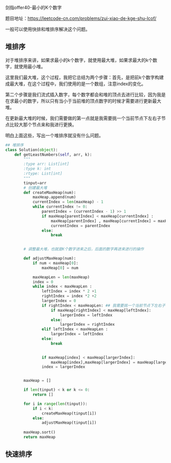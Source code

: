 剑指offer40-最小的K个数字

题目地址：https://leetcode-cn.com/problems/zui-xiao-de-kge-shu-lcof/

一般可以使用快排和堆排序解决这个问题。

## 堆排序

对于堆排序来讲，如果求最小的k个数字，就使用最大堆，如果求最大的k个数字，就使用最小堆。

这里我们最大堆，这个过程，我把它总结为两个步骤：首先，是把前k个数字构建成最大堆，在这个过程中，我们使用的是一个数组，注意index的变化。

第二个步骤是我们流式插入数字，每个数字都会和堆的顶点去进行比较，因为我是在求最小的数字，所以只有当小于当前堆的顶点数字的时候才需要进行更新最大堆。

在更新最大堆的时候，我们需要做的第一点就是我需要挑一个当前节点下左右子节点比较大那个节点来和我进行更换。

明白上面这些，写出一个堆排序就没有什么问题。
```python
## 堆排序 
class Solution(object):
    def getLeastNumbers(self, arr, k):
        """
        :type arr: List[int]
        :type k: int
        :rtype: List[int]
        """
        tinput=arr
        # 创建最大堆
        def createMaxHeap(num):
            maxHeap.append(num)
            currentIndex = len(maxHeap) - 1
            while currentIndex != 0:
                parentIndex = (currentIndex - 1) >> 1
                if maxHeap[parentIndex] < maxHeap[currentIndex] :
                    maxHeap[parentIndex] , maxHeap[currentIndex] = maxHeap[currentIndex],maxHeap[parentIndex] 
                    currentIndex = parentIndex
                else:
                    break 
                

        # 调整最大堆，也就是K个数字进来之后，后面的数字再进来进行的操作

        def adjustMaxHeap(num):
            if num < maxHeap[0]:
                maxHeap[0] = num

            maxHeapLen = len(maxHeap)
            index = 0
            while index < maxHeapLen :
                leftIndex = index * 2 +1
                rightIndex = index *2 +2
                largerIndex = 0
                if rightIndex < maxHeapLen: ## 我需要挑一个当前节点下左右子节点比较大那个节点来和我进行更换
                    if maxHeap[rightIndex] < maxHeap[leftIndex]:
                        largerIndex = leftIndex
                    else:
                        largerIndex = rightIndex
                elif leftIndex < maxHeapLen :
                    largerIndex = leftIndex
                else:
                    break
            

                if maxHeap[index] < maxHeap[largerIndex]:
                    maxHeap[index],maxHeap[largerIndex] = maxHeap[largerIndex],maxHeap[index]
                index = largerIndex


        maxHeap = []

        if len(tinput) < k or k <= 0:
            return []

        for i in range(len(tinput)):
            if i < k:
                createMaxHeap(tinput[i])
            else:
                adjustMaxHeap(tinput[i])
                
        maxHeap.sort()
        return maxHeap
```

## 快速排序